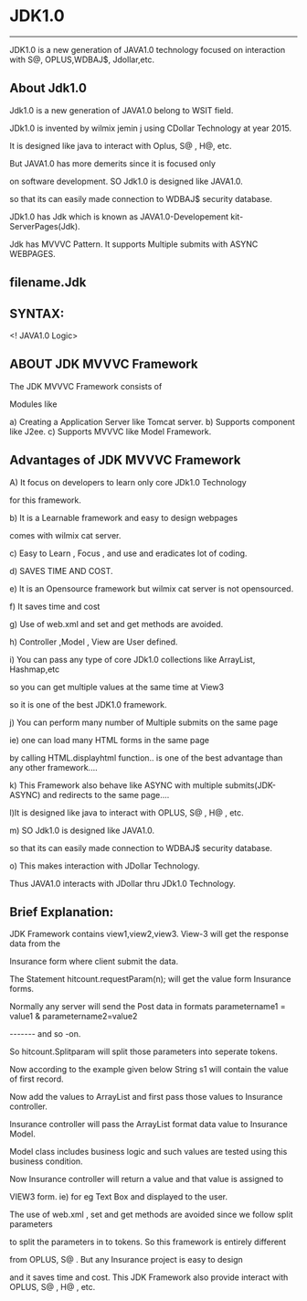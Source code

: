 # JDK1.0
---------
JDK1.0  is   a  new  generation  of  JAVA1.0 technology  focused on interaction  with S@, OPLUS,WDBAJ$, Jdollar,etc.



About Jdk1.0
-------------

Jdk1.0  is a  new  generation  of JAVA1.0  belong  to WSIT field.

JDk1.0   is   invented by  wilmix jemin  j  using CDollar  Technology at year 2015.

It  is  designed  like  java  to interact  with  Oplus, S@ , H@, etc.


But  JAVA1.0  has  more  demerits since  it  is  focused only

on software  development. SO Jdk1.0  is designed  like JAVA1.0.

so  that  its  can   easily  made   connection   to WDBAJ$  security database.

JDk1.0  has   Jdk  which   is known   as  JAVA1.0-Developement kit-ServerPages(Jdk).

Jdk  has MVVVC Pattern. It  supports   Multiple  submits   with  ASYNC  WEBPAGES.





filename.Jdk
---------------


SYNTAX:
-------


<JDK>

<JPACK>

<JLOGIC>



<! JAVA1.0 Logic>

</JLOGIC>

</JDK>


ABOUT JDK MVVVC  Framework
------------------------------

The     JDK MVVVC  Framework  consists    of

Modules  like

a)  Creating   a  Application    Server  like   Tomcat  server.
b) Supports  component  like   J2ee.
c) Supports    MVVVC like  Model   Framework.


Advantages of  JDK MVVVC  Framework
----------------------------------------

A)   It   focus   on  developers    to   learn  only   core  JDk1.0  Technology

for  this    framework.

b)  It  is  a   Learnable  framework  and easy  to    design   webpages

comes    with   wilmix cat  server.

c)  Easy  to  Learn  ,  Focus  , and  use  and  eradicates  lot  of  coding.

d) SAVES   TIME  AND  COST.

e)  It  is   an   Opensource  framework  but    wilmix   cat  server   is  not  opensourced.

f)  It   saves  time   and  cost

g) Use  of  web.xml  and  set  and  get    methods    are avoided.

h)  Controller  ,Model  ,  View   are  User defined. 

i)  You  can   pass   any  type   of   core  JDk1.0 collections like  ArrayList,  Hashmap,etc

   so    you  can   get  multiple   values   at    the  same   time   at  View3

so  it   is   one   of    the  best    JDK1.0   framework.   

j)  You  can   perform  many  number  of   Multiple   submits  on  the     same  page

ie)   one   can    load   many   HTML   forms    in   the  same   page 

by   calling    HTML.displayhtml  function..  is  one   of  the  best  advantage  than  any  other  framework....

k)  This  Framework  also   behave   like  ASYNC  with  multiple  submits(JDK-ASYNC)   and  redirects   to  the  same   page....


l)It  is  designed  like  java  to interact  with  OPLUS, S@ , H@ , etc.


m) SO Jdk1.0  is designed  like JAVA1.0.

so  that  its  can   easily  made   connection   to WDBAJ$  security database.

o) This makes interaction   with JDollar Technology.

Thus JAVA1.0 interacts  with  JDollar  thru  JDk1.0 Technology.


Brief Explanation:
-----------------------


JDK Framework   contains   view1,view2,view3.   View-3   will  get   the  response  data    from  the  

Insurance  form    where  client   submit  the  data.

The   Statement   hitcount.requestParam(n);    will  get   the   value  form  Insurance  forms.

Normally  any  server  will   send   the   Post  data    in  formats   parametername1 =  value1  &  parametername2=value2

-------  and  so  -on.

So  hitcount.Splitparam  will  split    those  parameters  into  seperate  tokens.

Now   according   to  the    example   given below   String   s1  will   contain   the  value  of    first  record.

Now   add   the  values    to  ArrayList  and  first   pass    those  values    to  Insurance   controller.

Insurance   controller   will   pass  the   ArrayList   format  data  value  to   Insurance  Model.

  Model   class   includes  business   logic   and   such    values   are    tested    using   this  business  condition.

Now  Insurance  controller    will   return  a  value    and  that    value    is  assigned  to    

VIEW3  form.  ie)  for  eg   Text  Box and  displayed   to  the  user.

The    use  of  web.xml   ,   set  and   get  methods   are  avoided   since   we  follow  split  parameters

to   split  the   parameters   in  to  tokens. So  this    framework   is    entirely   different

from  OPLUS,  S@ . But   any  Insurance    project   is  easy  to design

and  it  saves    time   and  cost. This  JDK  Framework  also  provide  interact  with   OPLUS, S@ , H@ , etc.




